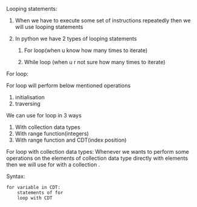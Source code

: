Looping statements: 

1. When we have to execute some set of instructions repeatedly then we will use looping statements 

2. In python we have 2 types of looping statements 

    1. For loop(when u know how many times to iterate) 

    2. While loop (when u r not sure how many times to iterate)

     
For loop: 

For loop will perform below mentioned operations 
  1. initialisation 
  2. traversing 
 
We can use for loop in 3 ways  
  1. With collection data types 
  2. With range function(integers) 
  3. With range function and CDT(index position) 

 
For loop with collection data types: 
Whenever we wants to perform some operations on the elements of collection data type directly with elements then we will use for with a collection . 

Syntax: 

    for variable in CDT: 
        statements of for 
        loop with CDT 
